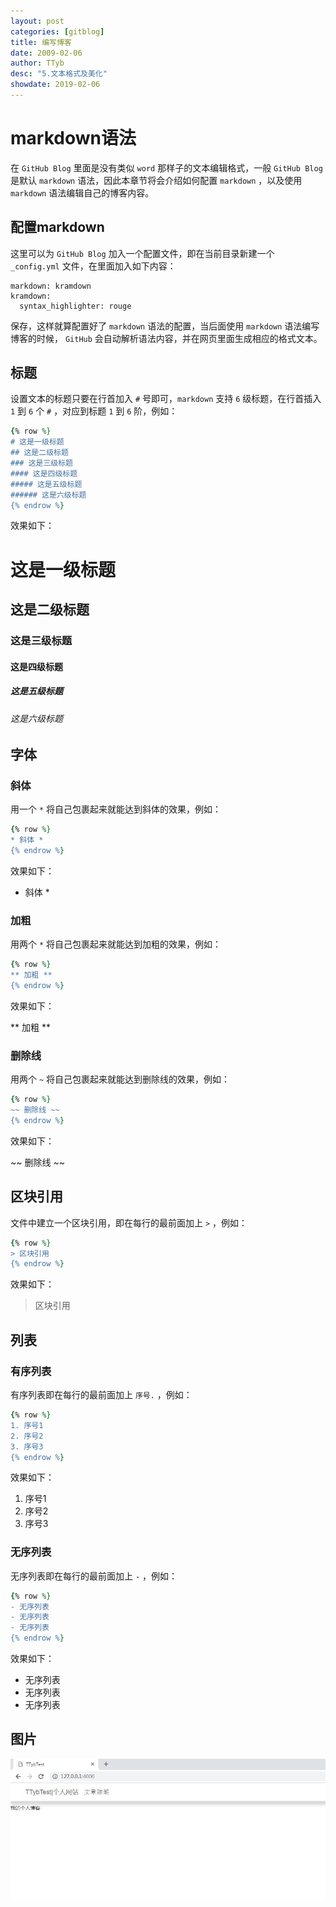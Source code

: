 ```yaml
---
layout: post
categories: [gitblog]
title: 编写博客
date: 2009-02-06
author: TTyb
desc: "5.文本格式及美化"
showdate: 2019-02-06
---
```


# markdown语法

在 `GitHub Blog` 里面是没有类似 `word` 那样子的文本编辑格式，一般 `GitHub Blog` 是默认 `markdown` 语法，因此本章节将会介绍如何配置 `markdown` ，以及使用 `markdown` 语法编辑自己的博客内容。

## 配置markdown

这里可以为 `GitHub Blog` 加入一个配置文件，即在当前目录新建一个 `_config.yml` 文件，在里面加入如下内容：

```
markdown: kramdown
kramdown:
  syntax_highlighter: rouge
```

保存，这样就算配置好了 `markdown` 语法的配置，当后面使用 `markdown` 语法编写博客的时候， `GitHub` 会自动解析语法内容，并在网页里面生成相应的格式文本。

## 标题

设置文本的标题只要在行首加入 `#` 号即可，`markdown` 支持 `6` 级标题，在行首插入 `1` 到 `6` 个 `#` ，对应到标题 `1` 到 `6` 阶，例如：

~~~ruby
{% row %}
# 这是一级标题
## 这是二级标题
### 这是三级标题
#### 这是四级标题
##### 这是五级标题
###### 这是六级标题
{% endrow %}
~~~

效果如下：

# 这是一级标题
## 这是二级标题
### 这是三级标题
#### 这是四级标题
##### 这是五级标题
###### 这是六级标题

## 字体

### 斜体

用一个 `*` 将自己包裹起来就能达到斜体的效果，例如：

~~~ruby
{% row %}
* 斜体 *
{% endrow %}
~~~

效果如下：

* 斜体 *

### 加粗

用两个 `*` 将自己包裹起来就能达到加粗的效果，例如：

~~~ruby
{% row %}
** 加粗 **
{% endrow %}
~~~

效果如下：

** 加粗 **

### 删除线

用两个 `~` 将自己包裹起来就能达到删除线的效果，例如：

~~~ruby
{% row %}
~~ 删除线 ~~
{% endrow %}
~~~

效果如下：

~~ 删除线 ~~

## 区块引用

文件中建立一个区块引用，即在每行的最前面加上 `>` ，例如：

~~~ruby
{% row %}
> 区块引用
{% endrow %}
~~~

效果如下：

> 区块引用

## 列表

### 有序列表

有序列表即在每行的最前面加上 `序号.` ，例如：

~~~ruby
{% row %}
1. 序号1
2. 序号2
3. 序号3
{% endrow %}
~~~

效果如下：

1. 序号1
2. 序号2
3. 序号3

### 无序列表

无序列表即在每行的最前面加上 `-` ，例如：

~~~ruby
{% row %}
- 无序列表
- 无序列表
- 无序列表
{% endrow %}
~~~

效果如下：

- 无序列表
- 无序列表
- 无序列表

## 图片




<p style="text-align:center"><img src="/img/gitblog4/20190205115922.jpg" class="img-responsive" style="display: block; margin-right: auto; margin-left: auto;"></p>

